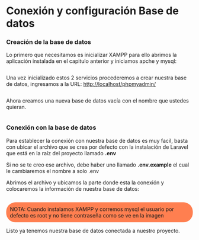# Conexión y configuración Base de datos 

### Creación de la base de datos
Lo primero que necesitamos es inicializar XAMPP para ello abrimos la aplicación instalada en el capitulo anterior y iniciamos apche y mysql:

<img :src="$withBase('/img/xampp.jpg')">

Una vez inicializado estos 2 servicios procederemos a crear nuestra base de datos, ingresamos a la 
URL: [http://localhost/phpmyadmin/](http://localhost/phpmyadmin/)

<img :src="$withBase('/img/phpmyadmin.png')">

Ahora creamos una nueva base de datos vacía con el nombre que ustedes quieran.

<img :src="$withBase('/img/crea_base_datos.jpg')">

### Conexión con la base de datos

Para establecer la conexión con nuestra base de datos es muy facil, basta con ubicar el archivo que se crea por defecto con la instalación de Laravel que está en la raíz del proyecto llamado  <b>.env</b> 

Si no se te creo ese archivo, debe haber uno llamado <b>.env.example</b> el cual le cambiaremos el nombre a solo .env

Abrimos el archivo y ubicamos la parte donde esta la conexión y colocaremos la información de nuestra base de datos:

<img :src="$withBase('/img/conexion_bs.png')">

<p style="background-color: coral; border-radius: 25px; padding:10px">NOTA: Cuando instalamos XAMPP y corremos mysql el usuario por defecto es root y no tiene contraseña como se ve en la imagen</p>

Listo ya tenemos nuestra base de datos conectada a nuestro proyecto.


